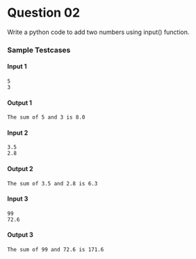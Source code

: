 # Question 02

Write a python code to add two numbers using input() function.

### Sample Testcases

#### Input 1

```	
5
3
```

#### Output 1

```
The sum of 5 and 3 is 8.0
```

#### Input 2

```
3.5
2.8
```

#### Output 2

```
The sum of 3.5 and 2.8 is 6.3
```

#### Input 3

```
99
72.6
```

#### Output 3

```
The sum of 99 and 72.6 is 171.6
```

